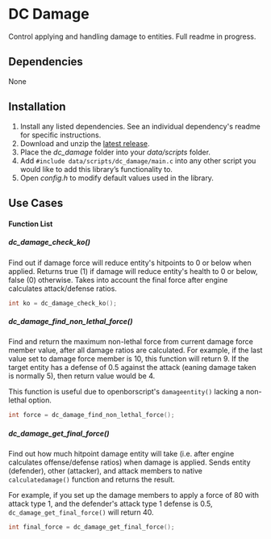 # DC Damage
Control applying and handling damage to entities. Full readme in progress.

## Dependencies
None

## Installation
1. Install any listed dependencies. See an individual dependency's readme for specific instructions.
1. Download and unzip the [latest release](../../releases).
1. Place the *dc_damage* folder into your *data/scripts* folder.
1. Add ```#include data/scripts/dc_damage/main.c``` into any other script you would like to add this library’s functionality to.
1. Open *config.h* to modify default values used in the library.

## Use Cases

#### Function List

##### dc_damage_check_ko()
Find out if damage force will reduce entity's hitpoints to 0 or below when applied. Returns true (1) if damage will reduce entity's health to 0 or below, false (0) otherwise. Takes into account the final force after engine calculates attack/defense ratios.

```c
int ko = dc_damage_check_ko();
```

##### dc_damage_find_non_lethal_force()
Find and return the maximum non-lethal force from current damage force member value, after all damage ratios are calculated. For example, if the last value set to damage force member is 10, this function will return 9. If the target entity has a defense of 0.5 against the attack (eaning damage taken is normally 5), then return value would be 4.

This function is useful due to openborscript's ```damageentity()``` lacking a non-lethal option.

```c
int force = dc_damage_find_non_lethal_force();
```

##### dc_damage_get_final_force()
Find out how much hitpoint damage entity will take (i.e. after engine calculates offense/defense ratios) when damage is applied. Sends entity (defender), other (attacker), and attack members to native ```calculatedamage()``` function and returns the result.

For example, if you set up the damage members to apply a force of 80 with attack type 1, and the defender's attack type 1 defense is 0.5, ```dc_damage_get_final_force()``` will return 40.

```c
int final_force = dc_damage_get_final_force();
```
